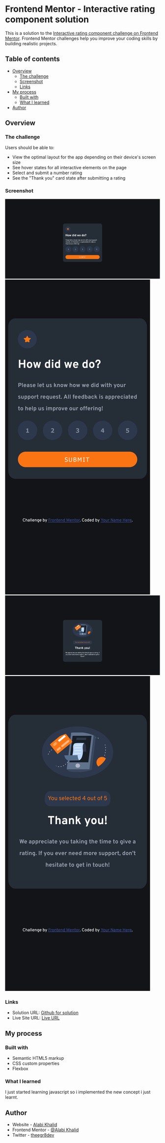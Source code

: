 # Frontend Mentor - Interactive rating component solution

This is a solution to the [Interactive rating component challenge on Frontend Mentor](https://www.frontendmentor.io/challenges/interactive-rating-component-koxpeBUmI). Frontend Mentor challenges help you improve your coding skills by building realistic projects.

## Table of contents

- [Overview](#overview)
  - [The challenge](#the-challenge)
  - [Screenshot](#screenshot)
  - [Links](#links)
- [My process](#my-process)
  - [Built with](#built-with)
  - [What I learned](#what-i-learned)
- [Author](#author)

## Overview

### The challenge

Users should be able to:

- View the optimal layout for the app depending on their device's screen size
- See hover states for all interactive elements on the page
- Select and submit a number rating
- See the "Thank you" card state after submitting a rating

### Screenshot

![Desktop-design](/screenshots/desktop-ss.png)
![mobile-design](/screenshots/desktop-mobile-ss.png)
![Desktop-thank-you](/screenshots/desktop-thank-you-ss.png)
![mobile-thank-you](/screenshots/thank-you-mobile-ss.png)

### Links

- Solution URL: [Github for solution](https://github.com/theegr8dev/Interactive-rating-component)
- Live Site URL: [Live URL](https://interactive-rating-component-six-eta.vercel.app/)

## My process

### Built with

- Semantic HTML5 markup
- CSS custom properties
- Flexbox

### What I learned

I just started learning javascript so i implemented the new concept i just learnt.

## Author

- Website - [Alabi Khalid](https://github.com/theegr8dev)
- Frontend Mentor - [@Alabi Khalid](https://www.frontendmentor.io/profile/theegr8dev)
- Twitter - [theegr8dev](https://twitter.com/theegr8dev)
